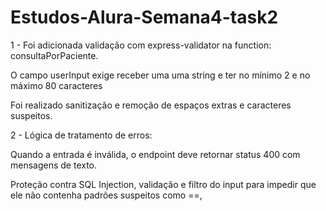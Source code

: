 # Estudos-Alura-Semana4-task2

1 - Foi adicionada validação com express-validator na function: consultaPorPaciente.

O campo userInput exige receber uma uma string e ter no mínimo 2 e no máximo 80 caracteres

Foi realizado sanitização e remoção de espaços extras e caracteres suspeitos.

2 - Lógica de tratamento de erros:

Quando a entrada é inválida, o endpoint deve retornar status 400 com mensagens de texto.

Proteção contra SQL Injection, validação e filtro do input para impedir que ele não contenha padrões suspeitos como ==, <script>, etc.

O arquivo: pacienteController.ts foi adicionado com as alterações sugeridas.

Foi feito teste usando o insomnia, usando como entrada: números, caracteres especiais, espaços fora do padrão, etc

Essas tentativas foram neutralizadas e receberam uma mensagem de texto.

Alguns prints do insomnia foram adicionados à raiz desse projeto.
